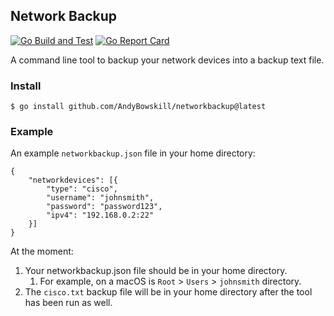 ## Network Backup

[![Go Build and Test](https://github.com/andybowskill/networkbackup/actions/workflows/go.yml/badge.svg)](https://github.com/andybowskill/networkbackup/actions/workflows/go.yml)
[![Go Report Card](https://goreportcard.com/badge/github.com/andybowskill/networkbackup)](https://goreportcard.com/report/github.com/andybowskill/networkbackup)

A command line tool to backup your network devices into a backup text file.

### Install

```
$ go install github.com/AndyBowskill/networkbackup@latest
```

### Example 

An example ```networkbackup.json``` file in your home directory:

```
{
	"networkdevices": [{
		"type": "cisco",
		"username": "johnsmith",
		"password": "password123",
		"ipv4": "192.168.0.2:22"
	}]
}
```

At the moment:
1. Your networkbackup.json file should be in your home directory.
    1. For example, on a macOS is ```Root``` > ```Users``` > ```johnsmith``` directory.
1. The ```cisco.txt``` backup file will be in your home directory after the tool has been run as well.